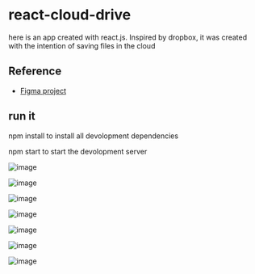 # react-cloud-drive
here is an app created with react.js. Inspired by dropbox, it was created with the intention of saving files in the cloud



## Reference

 - [Figma project](https://www.figma.com/file/5vxpStcUYKiOoHlxBIMF69/Untitled?node-id=8%3A18)


## run it

npm install to install all devolopment dependencies


npm start to start the devolopment server

![image](https://user-images.githubusercontent.com/56327459/177629718-6505dbf3-0e5b-42f3-838a-11ecd76b3371.png)

![image](https://user-images.githubusercontent.com/56327459/177629878-02d9eaf2-ff89-4e05-9957-faea603dd105.png)

![image](https://user-images.githubusercontent.com/56327459/177630052-1bfe004e-1605-4b76-8bfc-5c1510031e1f.png)

![image](https://user-images.githubusercontent.com/56327459/177630123-54afb8a2-34b4-4ea5-a03b-29393a3f70b0.png)

![image](https://user-images.githubusercontent.com/56327459/177630354-3afe06a3-2960-4ff7-8e3e-aa849d490a1f.png)

![image](https://user-images.githubusercontent.com/56327459/177630641-1ade3902-1d02-4e4d-8f87-9d2ebc766c5e.png)

![image](https://user-images.githubusercontent.com/56327459/177629805-cc1393c8-d3f0-4efc-8a06-01cff5ebcfa7.png)



